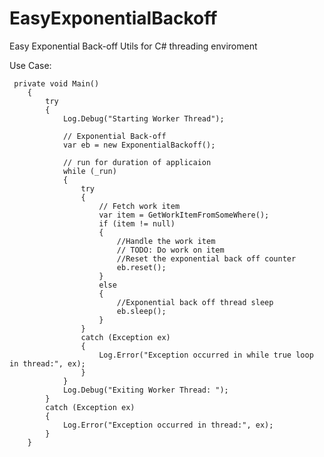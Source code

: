 # EasyExponentialBackoff
Easy Exponential Back-off Utils for C# threading enviroment

Use Case:

     private void Main()
        {
            try
            {
                Log.Debug("Starting Worker Thread");
                
                // Exponential Back-off 
                var eb = new ExponentialBackoff();
                
                // run for duration of applicaion
                while (_run)
                {
                    try
                    {
                        // Fetch work item
                        var item = GetWorkItemFromSomeWhere();                        
                        if (item != null)
                        {
                            //Handle the work item
                            // TODO: Do work on item                            
                            //Reset the exponential back off counter
                            eb.reset();
                        }
                        else
                        {
                            //Exponential back off thread sleep
                            eb.sleep();
                        }
                    }
                    catch (Exception ex)
                    {
                        Log.Error("Exception occurred in while true loop in thread:", ex);
                    }
                }
                Log.Debug("Exiting Worker Thread: ");
            }
            catch (Exception ex)
            {
                Log.Error("Exception occurred in thread:", ex);
            }
        }
